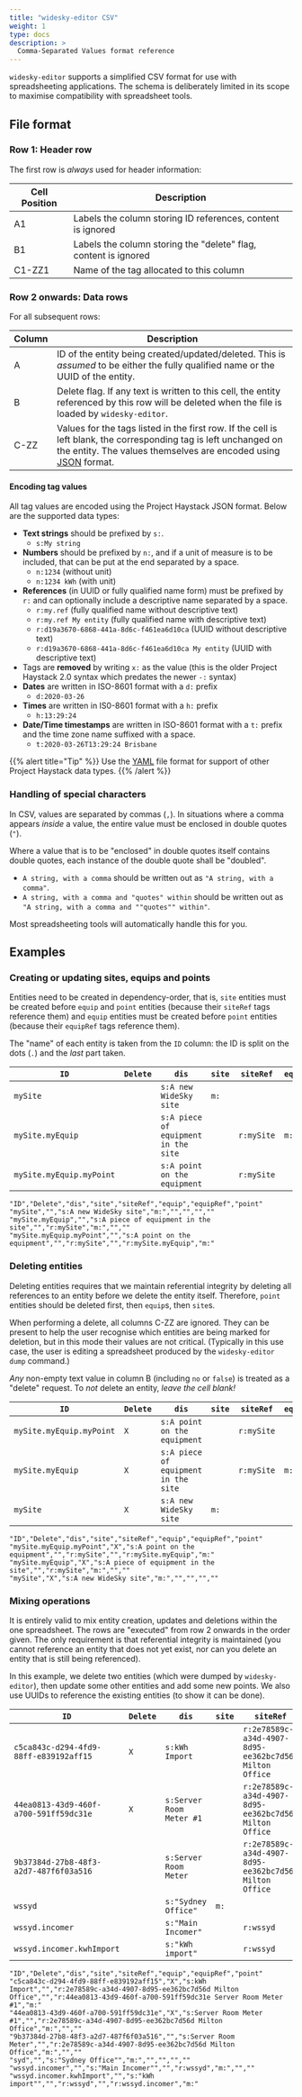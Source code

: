 ```yaml
---
title: "widesky-editor CSV"
weight: 1
type: docs
description: >
  Comma-Separated Values format reference
---
```


`widesky-editor` supports a simplified CSV format for use with spreadsheeting applications.  The schema is deliberately limited in its scope to maximise compatibility with spreadsheet tools.

## File format

### Row 1: Header row

The first row is *always* used for header information:

|Cell Position|Description|
|-------------|-----------|
|A1|Labels the column storing ID references, content is ignored|
|B1|Labels the column storing the "delete" flag, content is ignored|
|C1-ZZ1|Name of the tag allocated to this column|

### Row 2 onwards: Data rows

For all subsequent rows:

|Column|Description|
|------|-----------|
|A|ID of the entity being created/updated/deleted.  This is _assumed_ to be either the fully qualified name or the UUID of the entity.|
|B|Delete flag.  If any text is written to this cell, the entity referenced by this row will be deleted when the file is loaded by `widesky-editor`.|
|C-ZZ|Values for the tags listed in the first row.  If the cell is left blank, the corresponding tag is left unchanged on the entity.  The values themselves are encoded using [JSON](https://project-haystack.org/doc/Json) format.|

#### Encoding tag values

All tag values are encoded using the Project Haystack JSON format. Below are the supported data types:

* **Text strings** should be prefixed by `s:`.
  * `s:My string`
* **Numbers** should be prefixed by `n:`, and if a unit of measure is to be included, that can be put at the end separated by a space.
  * `n:1234` (without unit)
  * `n:1234 kWh` (with unit)
* **References** (in UUID or fully qualified name form) must be prefixed by `r:` and can optionally include a descriptive name separated by a space.
  * `r:my.ref` (fully qualified name without descriptive text)
  * `r:my.ref My entity` (fully qualified name with descriptive text)
  * `r:d19a3670-6868-441a-8d6c-f461ea6d10ca` (UUID without descriptive text)
  * `r:d19a3670-6868-441a-8d6c-f461ea6d10ca My entity` (UUID with descriptive text)
* Tags are **removed** by writing `x:` as the value (this is the older Project Haystack 2.0 syntax which predates the newer `-:` syntax)
* **Dates** are written in ISO-8601 format with a `d:` prefix
  * `d:2020-03-26`
* **Times** are written in IS0-8601 format with a `h:` prefix
  * `h:13:29:24`
* **Date/Time timestamps** are written in ISO-8601 format with a `t:` prefix and the time zone name suffixed with a space.
  * `t:2020-03-26T13:29:24 Brisbane`

{{% alert title="Tip" %}}
Use the [YAML](../yaml/) file format for support of other Project Haystack data types.
{{% /alert %}}

### Handling of special characters

In CSV, values are separated by commas (`,`).  In situations where a comma appears *inside* a value, the entire value must be enclosed in double quotes (`"`).

Where a value that is to be "enclosed" in double quotes itself contains double quotes, each instance of the double quote shall be "doubled".

* `A string, with a comma` should be written out as `"A string, with a comma"`.
* `A string, with a comma and "quotes" within` should be written out as `"A string, with a comma and ""quotes"" within"`.

Most spreadsheeting tools will automatically handle this for you.

## Examples

### Creating or updating sites, equips and points

Entities need to be created in dependency-order, that is, `site` entities must be created before `equip` and `point` entities (because their `siteRef` tags reference them) and `equip` entities must be created before `point` entities (because their `equipRef` tags reference them).

The "name" of each entity is taken from the `ID` column: the ID is split on the dots (`.`) and the _last_ part taken.

|`ID`|`Delete`|`dis`|`site`|`siteRef`|`equip`|`equipRef`|`point`|
|----|--------|-----|------|---------|-------|----------|-------|
|`mySite`||`s:A new WideSky site`|`m:`|||||
|`mySite.myEquip`||`s:A piece of equipment in the site`||`r:mySite`|`m:`|||
|`mySite.myEquip.myPoint`||`s:A point on the equipment`||`r:mySite`||`r:mySite.myEquip`|`m:`|

```
"ID","Delete","dis","site","siteRef","equip","equipRef","point"
"mySite","","s:A new WideSky site","m:","","","",""
"mySite.myEquip","","s:A piece of equipment in the site","","r:mySite","m:","",""
"mySite.myEquip.myPoint","","s:A point on the equipment","","r:mySite","","r:mySite.myEquip","m:"
```

### Deleting entities

Deleting entities requires that we maintain referential integrity by deleting all references to an entity before we delete the entity itself.  Therefore, `point` entities should be deleted first, then `equip`s, then `site`s.

When performing a delete, all columns C-ZZ are ignored.  They can be present to help the user recognise which entities are being marked for deletion, but in this mode their values are not critical.  (Typically in this use case, the user is editing a spreadsheet produced by the `widesky-editor dump` command.)

_Any_ non-empty text value in column B (including `no` or `false`) is treated as a "delete" request.  To _not_ delete an entity, _leave the cell blank!_

|`ID`|`Delete`|`dis`|`site`|`siteRef`|`equip`|`equipRef`|`point`|
|----|--------|-----|------|---------|-------|----------|-------|
|`mySite.myEquip.myPoint`|`X`|`s:A point on the equipment`||`r:mySite`||`r:mySite.myEquip`|`m:`|
|`mySite.myEquip`|`X`|`s:A piece of equipment in the site`||`r:mySite`|`m:`|||
|`mySite`|`X`|`s:A new WideSky site`|`m:`|||||

```
"ID","Delete","dis","site","siteRef","equip","equipRef","point"
"mySite.myEquip.myPoint","X","s:A point on the equipment","","r:mySite","","r:mySite.myEquip","m:"
"mySite.myEquip","X","s:A piece of equipment in the site","","r:mySite","m:","",""
"mySite","X","s:A new WideSky site","m:","","","",""
```

### Mixing operations

It is entirely valid to mix entity creation, updates and deletions within the one spreadsheet.  The rows are "executed" from row 2 onwards in the order given.  The only requirement is that referential integrity is maintained (you cannot reference an entity that does not yet exist, nor can you delete an entity that is still being referenced).

In this example, we delete two entities (which were dumped by `widesky-editor`), then update some other entities and add some new points.  We also use UUIDs to reference the existing entities (to show it can be done).

|`ID`|`Delete`|`dis`|`site`|`siteRef`|`equip`|`equipRef`|`point`|
|----|--------|-----|------|---------|-------|----------|-------|
|`c5ca843c-d294-4fd9-88ff-e839192aff15`|`X`|`s:kWh Import`||`r:2e78589c-a34d-4907-8d95-ee362bc7d56d Milton Office`||`r:44ea0813-43d9-460f-a700-591ff59dc31e Server Room Meter #1`|`m:`|
|`44ea0813-43d9-460f-a700-591ff59dc31e`|`X`|`s:Server Room Meter #1`||`r:2e78589c-a34d-4907-8d95-ee362bc7d56d Milton Office`|`m:`|||
|`9b37384d-27b8-48f3-a2d7-487f6f03a516`||`s:Server Room Meter`||`r:2e78589c-a34d-4907-8d95-ee362bc7d56d Milton Office`|`m:`|||
|`wssyd`||`s:"Sydney Office"`|`m:`|||||
|`wssyd.incomer`||`s:"Main Incomer"`||`r:wssyd`|`m:`|||
|`wssyd.incomer.kwhImport`||`s:"kWh import"`||`r:wssyd`||`r:wssyd.incomer`|`m:`|

```
"ID","Delete","dis","site","siteRef","equip","equipRef","point"
"c5ca843c-d294-4fd9-88ff-e839192aff15","X","s:kWh Import","","r:2e78589c-a34d-4907-8d95-ee362bc7d56d Milton Office","","r:44ea0813-43d9-460f-a700-591ff59dc31e Server Room Meter #1","m:"
"44ea0813-43d9-460f-a700-591ff59dc31e","X","s:Server Room Meter #1","","r:2e78589c-a34d-4907-8d95-ee362bc7d56d Milton Office","m:","",""
"9b37384d-27b8-48f3-a2d7-487f6f03a516","","s:Server Room Meter","","r:2e78589c-a34d-4907-8d95-ee362bc7d56d Milton Office","m:","",""
"syd","","s:"Sydney Office"","m:","","","",""
"wssyd.incomer","","s:"Main Incomer"","","r:wssyd","m:","",""
"wssyd.incomer.kwhImport","","s:"kWh import"","","r:wssyd","","r:wssyd.incomer","m:"
```
